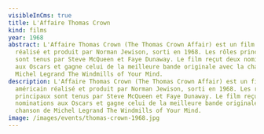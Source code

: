 ```yaml
---
visibleInCms: true
title: L'Affaire Thomas Crown
kind: films
year: 1968
abstract: L'Affaire Thomas Crown (The Thomas Crown Affair) est un film américain
  réalisé et produit par Norman Jewison, sorti en 1968. Les rôles principaux
  sont tenus par Steve McQueen et Faye Dunaway. Le film reçut deux nominations
  aux Oscars et gagne celui de la meilleure bande originale avec la chanson de
  Michel Legrand The Windmills of Your Mind.
description: L'Affaire Thomas Crown (The Thomas Crown Affair) est un film
  américain réalisé et produit par Norman Jewison, sorti en 1968. Les rôles
  principaux sont tenus par Steve McQueen et Faye Dunaway. Le film reçut deux
  nominations aux Oscars et gagne celui de la meilleure bande originale avec la
  chanson de Michel Legrand The Windmills of Your Mind.
image: /images/events/thomas-crown-1968.jpg
---
```

